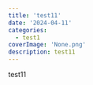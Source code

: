 ```yaml
---
title: 'test11'
date: '2024-04-11'
categories:
  - test1
coverImage: 'None.png'
description: test11
---
```


test11

